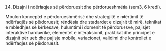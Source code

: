 14. Dizajni i ndërfaqjes së përdoruesit dhe përdorueshmëria (sem3, 6 kredi).

Mbulon konceptet e përdorueshmërisë dhe strategjitë e ndërtimit të ndërfaqjës së
përdoruesit; rëndësia dhe stadardet e dizajnit të mirë, teknikat e mbledhjes së kërkesave,
hulumtimi i domenit të përdoruesve, pajisjet interaktive harduerike, elementet e
interaksionit, praktikat dhe principet e dizajnit për ueb dhe pajisje mobile, variacionet,
validimi dhe kontrollet e ndërfaqjes së përdoruesit.

